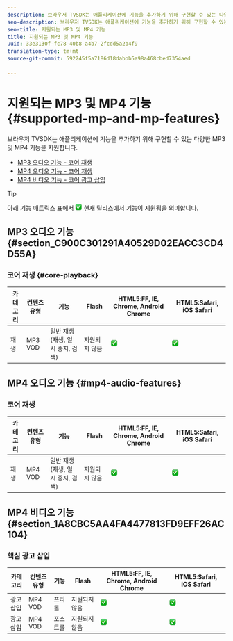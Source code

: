 ```yaml
---
description: 브라우저 TVSDK는 애플리케이션에 기능을 추가하기 위해 구현할 수 있는 다양한 MP3 및 MP4 기능을 지원합니다.
seo-description: 브라우저 TVSDK는 애플리케이션에 기능을 추가하기 위해 구현할 수 있는 다양한 MP3 및 MP4 기능을 지원합니다.
seo-title: 지원되는 MP3 및 MP4 기능
title: 지원되는 MP3 및 MP4 기능
uuid: 33e3130f-fc78-40b8-a4b7-2fcdd5a2b4f9
translation-type: tm+mt
source-git-commit: 592245f5a7186d18dabbb5a98a468cbed7354aed

---
```



# 지원되는 MP3 및 MP4 기능 {#supported-mp-and-mp-features}

브라우저 TVSDK는 애플리케이션에 기능을 추가하기 위해 구현할 수 있는 다양한 MP3 및 MP4 기능을 지원합니다.
* [MP3 오디오 기능 - 코어 재생](#core-playback)
* [MP4 오디오 기능 - 코어 재생](#mp4-audio-features)
* [MP4 비디오 기능 - 코어 광고 삽입](#section_1A8CBC5AA4FA4477813FD9EFF26AC104)

>[!TIP]
>
>아래 기능 매트릭스 표에서 ![지원되는 아이콘은](assets/supported15.png) 현재 릴리스에서 기능이 지원됨을 의미합니다.

## MP3 오디오 기능 {#section_C900C301291A40529D02EACC3CD4D55A}

### 코어 재생 {#core-playback}

| 카테고리 | 컨텐츠 유형 | 기능 | Flash | HTML5:FF, IE, Chrome, Android Chrome | HTML5:Safari, iOS Safari |
|--- |--- |--- |--- |--- |--- |
| 재생 | MP3 VOD | 일반 재생(재생, 일시 중지, 검색) | 지원되지 않음 | ![지원되는 아이콘](assets/supported15.png) | ![지원되는 아이콘](assets/supported15.png) |

## MP4 오디오 기능 {#mp4-audio-features}

### 코어 재생

| 카테고리 | 컨텐츠 유형 | 기능 | Flash | HTML5:FF, IE, Chrome, Android Chrome | HTML5:Safari, iOS Safari |
|--- |--- |--- |--- |--- |--- |
| 재생 | MP4 VOD | 일반 재생(재생, 일시 중지, 검색) | 지원되지 않음 | ![지원되는 아이콘](assets/supported15.png) | ![지원되는 아이콘](assets/supported15.png) |

## MP4 비디오 기능 {#section_1A8CBC5AA4FA4477813FD9EFF26AC104}

### 핵심 광고 삽입

| 카테고리 | 컨텐츠 유형 | 기능 | Flash | HTML5:FF, IE, Chrome, Android Chrome | HTML5:Safari, iOS Safari |
|--- |--- |--- |--- |--- |--- |
| 광고 삽입 | MP4 VOD | 프리롤 | 지원되지 않음 | ![지원되는 아이콘](assets/supported15.png) | ![지원되는 아이콘](assets/supported15.png) |
| 광고 삽입 | MP4 VOD | 포스트롤 | 지원되지 않음 | ![지원되는 아이콘](assets/supported15.png) | ![지원되는 아이콘](assets/supported15.png) |